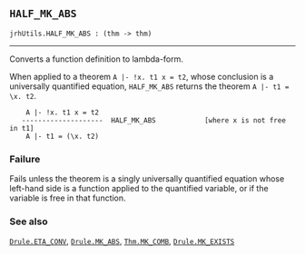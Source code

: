 ## `HALF_MK_ABS`

``` hol4
jrhUtils.HALF_MK_ABS : (thm -> thm)
```

------------------------------------------------------------------------

Converts a function definition to lambda-form.

When applied to a theorem `A |- !x. t1 x = t2`, whose conclusion is a
universally quantified equation, `HALF_MK_ABS` returns the theorem
`A |- t1 = \x. t2`.

``` hol4
    A |- !x. t1 x = t2
   --------------------  HALF_MK_ABS            [where x is not free in t1]
    A |- t1 = (\x. t2)
```

### Failure

Fails unless the theorem is a singly universally quantified equation
whose left-hand side is a function applied to the quantified variable,
or if the variable is free in that function.

### See also

[`Drule.ETA_CONV`](#Drule.ETA_CONV), [`Drule.MK_ABS`](#Drule.MK_ABS),
[`Thm.MK_COMB`](#Thm.MK_COMB), [`Drule.MK_EXISTS`](#Drule.MK_EXISTS)
